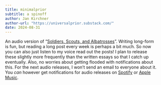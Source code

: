 ```yaml
---
title: minimalprior
subtitle: a spinoff
author: Jan Kirchner
author-url: "https://universalprior.substack.com/"
date: 2024-08-31
---
```


An audio version of “[Soldiers, Scouts, and Albatrosses](https://universalprior.substack.com/p/soldiers-scouts-and-albatrosses)”. Writing long-form is fun, but reading a long post every week is perhaps a bit much. So now you can also just listen to my voice read out the posts! I plan to release these slightly more frequently than the written essays so that I catch up eventually. Also, no worries about getting flooded with notifications about this. For the next audio releases, I won’t send an email to everyone about it. You _can_ however get notifications for audio releases on [Spotify](https://open.spotify.com/show/6vHVA4oHPEnt3AqJF6WB64) or [Apple Music](https://podcasts.apple.com/us/podcast/on-brains-minds-and-their-possible-uses/id1617525316).
